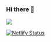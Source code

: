 ### Hi there 👋

<!--
**gangjeuk/gangjeuk** is a ✨ _special_ ✨ repository because its `README.md` (this file) appears on your GitHub profile.

Here are some ideas to get you started:

- 🔭 I’m currently working on ...
- 🌱 I’m currently learning ...
- 👯 I’m looking to collaborate on ...
- 🤔 I’m looking for help with ...
- 💬 Ask me about ...
- 📫 How to reach me: ...
- 😄 Pronouns: ...
- ⚡ Fun fact: ...
-->

<a href="https://picoground.netlify.app/" target="_blank"><img src="https://img.shields.io/badge/blog-3884FF?style=plastic&logo=githubpages&logoColor=222222"/></a>

[![Netlify Status](https://api.netlify.com/api/v1/badges/9d89ef7f-46ce-4bf2-a1a9-6f93cb134cc1/deploy-status)](https://app.netlify.com/sites/picoground/deploys)

